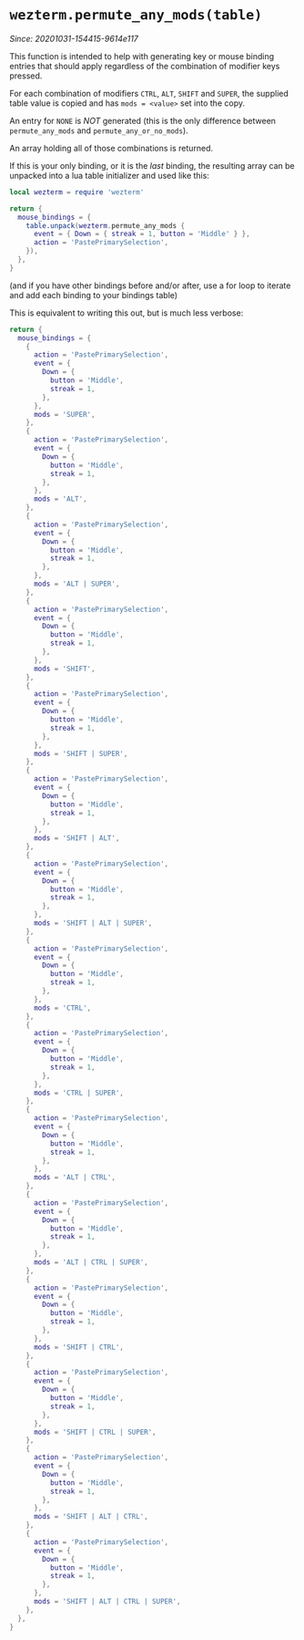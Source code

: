 # `wezterm.permute_any_mods(table)`

*Since: 20201031-154415-9614e117*

This function is intended to help with generating key or mouse binding
entries that should apply regardless of the combination of modifier keys
pressed.

For each combination of modifiers `CTRL`, `ALT`, `SHIFT` and `SUPER`,
the supplied table value is copied and has `mods = <value>` set into
the copy.

An entry for `NONE` is *NOT* generated (this is the only
difference between `permute_any_mods` and `permute_any_or_no_mods`).

An array holding all of those combinations is returned.

If this is your only binding, or it is the _last_ binding, the resulting array can be unpacked into a lua table initializer and used like this:

```lua
local wezterm = require 'wezterm'

return {
  mouse_bindings = {
    table.unpack(wezterm.permute_any_mods {
      event = { Down = { streak = 1, button = 'Middle' } },
      action = 'PastePrimarySelection',
    }),
  },
}
```
(and if you have other bindings before and/or after, use a for loop to iterate and add each binding to your bindings table)

This is equivalent to writing this out, but is much less verbose:

```lua
return {
  mouse_bindings = {
    {
      action = 'PastePrimarySelection',
      event = {
        Down = {
          button = 'Middle',
          streak = 1,
        },
      },
      mods = 'SUPER',
    },
    {
      action = 'PastePrimarySelection',
      event = {
        Down = {
          button = 'Middle',
          streak = 1,
        },
      },
      mods = 'ALT',
    },
    {
      action = 'PastePrimarySelection',
      event = {
        Down = {
          button = 'Middle',
          streak = 1,
        },
      },
      mods = 'ALT | SUPER',
    },
    {
      action = 'PastePrimarySelection',
      event = {
        Down = {
          button = 'Middle',
          streak = 1,
        },
      },
      mods = 'SHIFT',
    },
    {
      action = 'PastePrimarySelection',
      event = {
        Down = {
          button = 'Middle',
          streak = 1,
        },
      },
      mods = 'SHIFT | SUPER',
    },
    {
      action = 'PastePrimarySelection',
      event = {
        Down = {
          button = 'Middle',
          streak = 1,
        },
      },
      mods = 'SHIFT | ALT',
    },
    {
      action = 'PastePrimarySelection',
      event = {
        Down = {
          button = 'Middle',
          streak = 1,
        },
      },
      mods = 'SHIFT | ALT | SUPER',
    },
    {
      action = 'PastePrimarySelection',
      event = {
        Down = {
          button = 'Middle',
          streak = 1,
        },
      },
      mods = 'CTRL',
    },
    {
      action = 'PastePrimarySelection',
      event = {
        Down = {
          button = 'Middle',
          streak = 1,
        },
      },
      mods = 'CTRL | SUPER',
    },
    {
      action = 'PastePrimarySelection',
      event = {
        Down = {
          button = 'Middle',
          streak = 1,
        },
      },
      mods = 'ALT | CTRL',
    },
    {
      action = 'PastePrimarySelection',
      event = {
        Down = {
          button = 'Middle',
          streak = 1,
        },
      },
      mods = 'ALT | CTRL | SUPER',
    },
    {
      action = 'PastePrimarySelection',
      event = {
        Down = {
          button = 'Middle',
          streak = 1,
        },
      },
      mods = 'SHIFT | CTRL',
    },
    {
      action = 'PastePrimarySelection',
      event = {
        Down = {
          button = 'Middle',
          streak = 1,
        },
      },
      mods = 'SHIFT | CTRL | SUPER',
    },
    {
      action = 'PastePrimarySelection',
      event = {
        Down = {
          button = 'Middle',
          streak = 1,
        },
      },
      mods = 'SHIFT | ALT | CTRL',
    },
    {
      action = 'PastePrimarySelection',
      event = {
        Down = {
          button = 'Middle',
          streak = 1,
        },
      },
      mods = 'SHIFT | ALT | CTRL | SUPER',
    },
  },
}
```

